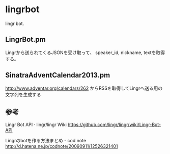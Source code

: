 lingrbot
========
lingr bot.

LingrBot.pm
-----------
Lingrから送られてくるJSONを受け取って、
speaker_id, nickname, textを取得する。


SinatraAdventCalendar2013.pm
----------------------------
http://www.adventar.org/calendars/262
からRSSを取得してLingrへ送る用の文字列を生成する




参考
----
Lingr Bot API · lingr/lingr Wiki
https://github.com/lingr/lingr/wiki/Lingr-Bot-API

Lingrのbotを作る方法まとめ - cod.note
http://d.hatena.ne.jp/codnote/20090911/12526321401
